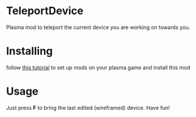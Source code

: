 # TeleportDevice
Plasma mod to teleport the current device you are working on towards you.
# Installing
follow [this tutorial](https://github.com/Plasma-Modding/Modding-Wiki/wiki/Installing-Plasma-Mods/) to set up mods on your plasma game and install this mod
# Usage
Just press **F** to bring the last edited (wireframed) device. Have fun!
